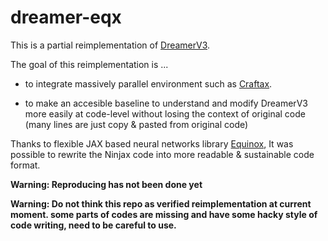 # dreamer-eqx

This is a partial reimplementation of [DreamerV3](https://arxiv.org/abs/2301.04104).

The goal of this reimplementation is ...

- to integrate massively parallel environment such as [Craftax](https://arxiv.org/abs/2402.16801).

- to make an accesible baseline to understand and modify DreamerV3 more easily at code-level without losing the context of original code (many lines are just copy & pasted from original code) 


Thanks to flexible JAX based neural networks library [Equinox](https://docs.kidger.site/equinox/), It was possible to rewrite the Ninjax code into more readable & sustainable code format.  


**Warning: Reproducing has not been done yet**

**Warning: Do not think this repo as verified reimplementation at current moment. some parts of codes are missing and have some hacky style of code writing, need to be careful to use.**



